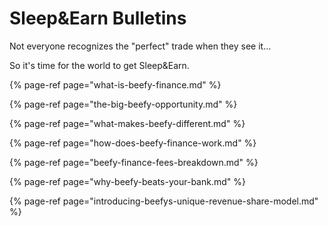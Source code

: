 # Sleep&Earn Bulletins

Not everyone recognizes the "perfect" trade when they see it...

So it's time for the world to get Sleep&Earn.

{% page-ref page="what-is-beefy-finance.md" %}

{% page-ref page="the-big-beefy-opportunity.md" %}

{% page-ref page="what-makes-beefy-different.md" %}

{% page-ref page="how-does-beefy-finance-work.md" %}

{% page-ref page="beefy-finance-fees-breakdown.md" %}

{% page-ref page="why-beefy-beats-your-bank.md" %}

{% page-ref page="introducing-beefys-unique-revenue-share-model.md" %}